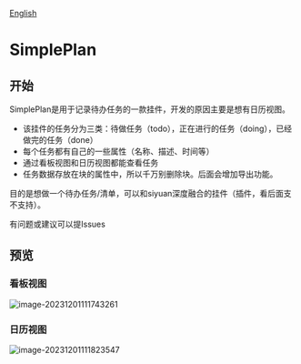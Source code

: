  [English](README.md) 

# SimplePlan

## 开始

SimplePlan是用于记录待办任务的一款挂件，开发的原因主要是想有日历视图。

* 该挂件的任务分为三类：待做任务（todo），正在进行的任务（doing），已经做完的任务（done）
* 每个任务都有自己的一些属性（名称、描述、时间等）
* 通过看板视图和日历视图都能查看任务
* 任务数据存放在块的属性中，所以千万别删除块。后面会增加导出功能。

目的是想做一个待办任务/清单，可以和siyuan深度融合的挂件（插件，看后面支不支持）。

有问题或建议可以提Issues

## 预览

### 看板视图

![image-20231201111743261](D:\Users\xiaojiawang\Desktop\myself\笔记\IntronSiyuan\data\widgets\SimplePlan\README_zh_CN.assets\image-20231201111743261.png)

### 日历视图

![image-20231201111823547](D:\Users\xiaojiawang\Desktop\myself\笔记\IntronSiyuan\data\widgets\SimplePlan\README_zh_CN.assets\image-20231201111823547.png)



